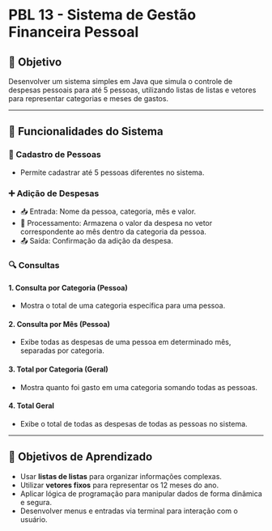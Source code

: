 # PBL 13 - Sistema de Gestão Financeira Pessoal

## 🎯 Objetivo
Desenvolver um sistema simples em Java que simula o controle de despesas pessoais para até 5 pessoas, utilizando listas de listas e vetores para representar categorias e meses de gastos.

---

## 🧩 Funcionalidades do Sistema

### 👤 Cadastro de Pessoas
- Permite cadastrar até 5 pessoas diferentes no sistema.

### ➕ Adição de Despesas
- 📥 Entrada: Nome da pessoa, categoria, mês e valor.
- 🧠 Processamento: Armazena o valor da despesa no vetor correspondente ao mês dentro da categoria da pessoa.
- 📤 Saída: Confirmação da adição da despesa.

### 🔍 Consultas

#### 1. Consulta por Categoria (Pessoa)
- Mostra o total de uma categoria específica para uma pessoa.

#### 2. Consulta por Mês (Pessoa)
- Exibe todas as despesas de uma pessoa em determinado mês, separadas por categoria.

#### 3. Total por Categoria (Geral)
- Mostra quanto foi gasto em uma categoria somando todas as pessoas.

#### 4. Total Geral
- Exibe o total de todas as despesas de todas as pessoas no sistema.

---

## 🧠 Objetivos de Aprendizado
- Usar **listas de listas** para organizar informações complexas.
- Utilizar **vetores fixos** para representar os 12 meses do ano.
- Aplicar lógica de programação para manipular dados de forma dinâmica e segura.
- Desenvolver menus e entradas via terminal para interação com o usuário.
